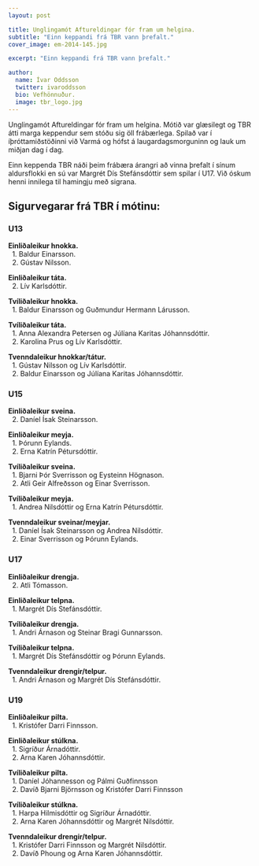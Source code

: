 ```yaml
---
layout: post

title: Unglingamót Aftureldingar fór fram um helgina.
subtitle: "Einn keppandi frá TBR vann þrefalt."
cover_image: em-2014-145.jpg

excerpt: "Einn keppandi frá TBR vann þrefalt."

author:
  name: Ívar Oddsson
  twitter: ivaroddsson
  bio: Vefhönnuður.
  image: tbr_logo.jpg
---
```

Unglingamót Aftureldingar fór fram um helgina. Mótið var glæsilegt og TBR átti marga keppendur sem stóðu sig öll frábærlega. Spilað var í íþróttamiðstöðinni við Varmá og hófst á laugardagsmorguninn og lauk um miðjan dag í dag.  

Einn keppenda TBR náði þeim frábæra árangri að vinna þrefalt í sínum aldursflokki en sú var Margrét Dís Stefánsdóttir sem spilar í U17. Við óskum henni innilega til hamingju með sigrana.

## <i class="fa fa-trophy"></i> Sigurvegarar frá TBR í mótinu:

### U13   
**Einliðaleikur hnokka.**  
&nbsp;&nbsp;1. Baldur Einarsson.  
&nbsp;&nbsp;2. Gústav Nilsson.  

**Einliðaleikur táta.**  
&nbsp;&nbsp;2. Lív Karlsdóttir.  

**Tvíliðaleikur hnokka.**  
&nbsp;&nbsp;1. Baldur Einarsson og Guðmundur Hermann Lárusson.   

**Tvíliðaleikur táta.**  
&nbsp;&nbsp;1. Anna Alexandra Petersen og Júlíana Karitas Jóhannsdóttir.  
&nbsp;&nbsp;2. Karolina Prus og Lív Karlsdóttir.

**Tvenndaleikur hnokkar/tátur.**  
&nbsp;&nbsp;1. Gústav Nilsson og Lív Karlsdóttir.  
&nbsp;&nbsp;2. Baldur Einarsson og Júlíana Karitas Jóhannsdóttir.  

### U15
**Einliðaleikur sveina.**  
&nbsp;&nbsp;2. Daníel Ísak Steinarsson.  

**Einliðaleikur meyja.**  
&nbsp;&nbsp;1. Þórunn Eylands.  
&nbsp;&nbsp;2. Erna Katrín Pétursdóttir.  

**Tvíliðaleikur sveina.**  
&nbsp;&nbsp;1. Bjarni Þór Sverrisson og Eysteinn Högnason.  
&nbsp;&nbsp;2. Atli Geir Alfreðsson og Einar Sverrisson.

**Tvíliðaleikur meyja.**  
&nbsp;&nbsp;1. Andrea Nilsdóttir og Erna Katrín Pétursdóttir.  

**Tvenndaleikur sveinar/meyjar.**  
&nbsp;&nbsp;1. Daníel Ísak Steinarsson og Andrea Nilsdóttir.  
&nbsp;&nbsp;2. Einar Sverrisson og Þórunn Eylands.  

### U17
**Einliðaleikur drengja.**  
&nbsp;&nbsp;2. Atli Tómasson.  

**Einliðaleikur telpna.**  
&nbsp;&nbsp;1. Margrét Dís Stefánsdóttir.   

**Tvíliðaleikur drengja.**  
&nbsp;&nbsp;1. Andri Árnason og Steinar Bragi Gunnarsson.  

**Tvíliðaleikur telpna.**  
&nbsp;&nbsp;1. Margrét Dís Stefánsdóttir og Þórunn Eylands.    

**Tvenndaleikur drengir/telpur.**  
&nbsp;&nbsp;1. Andri Árnason og Margrét Dís Stefánsdóttir.  

### U19
**Einliðaleikur pilta.**  
&nbsp;&nbsp;1. Kristófer Darri Finnsson.  

**Einliðaleikur stúlkna.**  
&nbsp;&nbsp;1. Sigríður Árnadóttir.  
&nbsp;&nbsp;2. Arna Karen Jóhannsdóttir.     

**Tvíliðaleikur pilta.**  
&nbsp;&nbsp;1. Daníel Jóhannesson og Pálmi Guðfinnsson  
&nbsp;&nbsp;2. Davíð Bjarni Björnsson og Kristófer Darri Finnsson
  

**Tvíliðaleikur stúlkna.**  
&nbsp;&nbsp;1. Harpa Hilmisdóttir og Sigríður Árnadóttir.  
&nbsp;&nbsp;2. Arna Karen Jóhannsdóttir og Margrét Nilsdóttir.  

**Tvenndaleikur drengir/telpur.**  
&nbsp;&nbsp;1. Kristófer Darri Finnsson og Margrét Nilsdóttir.  
&nbsp;&nbsp;2. Davíð Phoung og Arna Karen Jóhannsdóttir.
 
	

